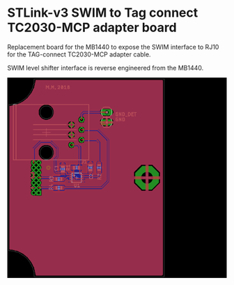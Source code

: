 # STLink-v3 SWIM to Tag connect TC2030-MCP adapter board

Replacement board for the MB1440 to expose the SWIM interface to RJ10 for the TAG-connect TC2030-MCP adapter cable.

SWIM level shifter interface is reverse engineered from the MB1440. 

![stlinkv3_tagconnect](https://raw.githubusercontent.com/martonmiklos/stlink_v3_tag_connect/master/stlinkv3_tagconnect.png "Layout")
